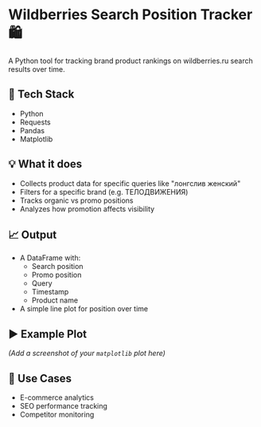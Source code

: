 # Wildberries Search Position Tracker 🛍️

A Python tool for tracking brand product rankings on wildberries.ru search results over time.

## 🔧 Tech Stack
- Python
- Requests
- Pandas
- Matplotlib

## 💡 What it does
- Collects product data for specific queries like "лонгслив женский"
- Filters for a specific brand (e.g. ТЕЛОДВИЖЕНИЯ)
- Tracks organic vs promo positions
- Analyzes how promotion affects visibility

## 📈 Output
- A DataFrame with:
  - Search position
  - Promo position
  - Query
  - Timestamp
  - Product name
- A simple line plot for position over time

## ▶️ Example Plot
*(Add a screenshot of your `matplotlib` plot here)*

## 📌 Use Cases
- E-commerce analytics
- SEO performance tracking
- Competitor monitoring
